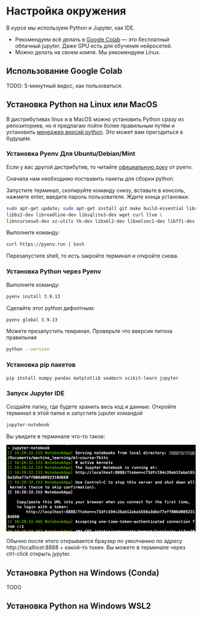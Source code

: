 # Настройка окружения

В курсе мы используем Python и Jupyter, как IDE.

- Рекомендуем всё делать в [Google Colab](https://colab.research.google.com/) — это бесплатный облачный jupyter. Даже GPU есть для обучения нейросетей.
- Можно делать на своем компе. Мы рекомендуем Linux.

## Использование Google Colab

TODO: 5-минутный видос, как пользоваться.

## Установка Python на Linux или MacOS

В дистрибутивах linux и в MacOS можно установить Python сразу из репозиториев, но я предлагаю пойти более правильным путём и установить [менеджер версий python](https://github.com/pyenv/pyenv). Это может вам пригодиться в будущем.

### Установка Pyenv Для Ubuntu/Debian/Mint

Если у вас другой дистрибутив, то читайте [официальную доку](https://github.com/pyenv/pyenv/wiki#suggested-build-environment) от pyenv.

Сначала нам необходимо поствавить пакеты для сборки python.

Запустите терминал, скопируйте команду снизу, вставьте в консоль, нажмите enter, введите пароль пользователя. Ждите конца установки.

```sh
sudo apt-get update; sudo apt-get install git make build-essential libssl-dev zlib1g-dev \
libbz2-dev libreadline-dev libsqlite3-dev wget curl llvm \
libncursesw5-dev xz-utils tk-dev libxml2-dev libxmlsec1-dev libffi-dev liblzma-dev
```

Выполните команду:

```sh
curl https://pyenv.run | bash
```

Перезапустите shell, то есть закройте терминал и откройте снова.

### Установка Python через Pyenv

Выполните команду:

```sh
pyenv install 3.9.13
```

Сделайте этот python дефолтным:

```sh
pyenv global 3.9.13
```

Можете презапустить темринал. Проверьте что вверсия питона правильная

```sh
python --version
```

### Установка pip пакетов

```sh
pip install numpy pandas matplotlib seaborn scikit-learn jupyter
```

### Запуск Jupyter IDE

Создайте папку, где будете хранить весь код и данные. Откройте терминал в этой папке и запустите juputer командой

```sh
jupyter-notebook
```

Вы увидите в терминале что-то такое:

![](jupyter-start.png)

Обычно после этого открывается браузер по умолчанию по адресу http://localhost:8888 + какой-то токен. Вы можете в терминале через ctrl-click открыть jypyter.

## Установка Python на Windows (Conda)

TODO

## Установка Python на Windows WSL2

```

```

```

```
